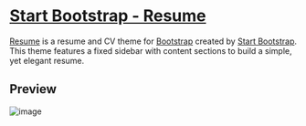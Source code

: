 # [Start Bootstrap - Resume](https://startbootstrap.com/theme/resume/)

[Resume](https://startbootstrap.com/theme/resume/) is a resume and CV theme for [Bootstrap](https://getbootstrap.com/) created by [Start Bootstrap](https://startbootstrap.com/). This theme features a fixed sidebar with content sections to build a simple, yet elegant resume.

## Preview
![image](https://user-images.githubusercontent.com/67105668/150044060-64a9e50b-34a4-49fc-adfb-77d98c002990.png)
